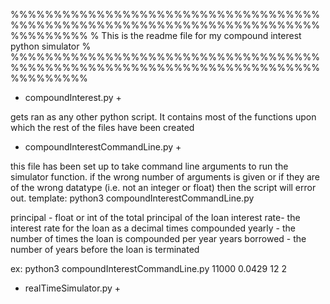 %%%%%%%%%%%%%%%%%%%%%%%%%%%%%%%%%%%%%%%%%%%%%%%%%%%%%%%%%%%%%%%%%%%%%%%%%%%%%%%%%
%	This is the readme file for my compound interest python simulator	%
%%%%%%%%%%%%%%%%%%%%%%%%%%%%%%%%%%%%%%%%%%%%%%%%%%%%%%%%%%%%%%%%%%%%%%%%%%%%%%%%%

+	compoundInterest.py	+

gets ran as any other python script. It contains most of the functions upon which
the rest of the files have been created

+   compoundInterestCommandLine.py	+

this file has been set up to take command line arguments to run the simulator function. if the wrong number of arguments is given or if they are of the wrong datatype (i.e. not an integer or float) then the script will error out.
template: 
	  python3 compoundInterestCommandLine.py <principal> <interest rate> <times compounded yearly> <years borrowed>

principal - float or int of the total principal of the loan
interest rate- the interest rate for the loan as a decimal
times compounded yearly - the number of times the loan is compounded per year
years borrowed - the number of years before the loan is terminated

ex:
	python3 compoundInterestCommandLine.py 11000 0.0429 12 2

+	realTimeSimulator.py		       +
